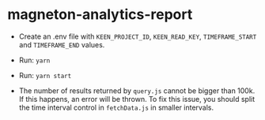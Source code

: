 # magneton-analytics-report

- Create an .env file with `KEEN_PROJECT_ID`, `KEEN_READ_KEY`, `TIMEFRAME_START` and `TIMEFRAME_END` values.
- Run: `yarn`
- Run: `yarn start`

- The number of results returned by `query.js` cannot be bigger than 100k. If this happens, an error will be thrown. To fix this issue, you should split the time interval control in `fetchData.js` in smaller intervals.
